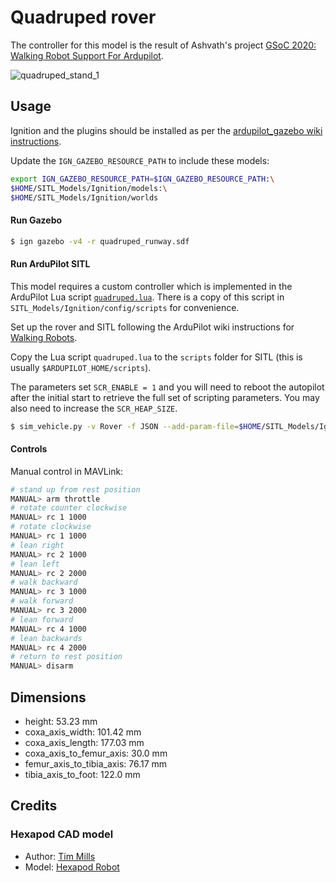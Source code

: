 # Quadruped rover

The controller for this model is the result of Ashvath's project [GSoC 2020: Walking Robot Support For Ardupilot](https://discuss.ardupilot.org/t/gsoc-2020-walking-robot-support-for-ardupilot/57080).

![quadruped_stand_1](https://user-images.githubusercontent.com/24916364/144449710-5bab34b4-dabf-410f-b276-d290ddbb54b2.gif)

## Usage

Ignition and the plugins should be installed as per the [ardupilot_gazebo wiki instructions](https://github.com/ArduPilot/ardupilot_gazebo/wiki).

Update the `IGN_GAZEBO_RESOURCE_PATH` to include these models:

```bash
export IGN_GAZEBO_RESOURCE_PATH=$IGN_GAZEBO_RESOURCE_PATH:\
$HOME/SITL_Models/Ignition/models:\
$HOME/SITL_Models/Ignition/worlds
```

#### Run Gazebo

```bash
$ ign gazebo -v4 -r quadruped_runway.sdf
```

#### Run ArduPilot SITL

This model requires a custom controller which is implemented in the ArduPilot Lua script [`quadruped.lua`](https://github.com/ArduPilot/ardupilot/blob/master/libraries/AP_Scripting/examples/quadruped.lua). There is a copy of this script in `SITL_Models/Ignition/config/scripts` for convenience.

Set up the rover and SITL following the ArduPilot wiki instructions for [Walking Robots](https://ardupilot.org/rover/docs/walking-robots.html).

Copy the Lua script `quadruped.lua` to the `scripts` folder for SITL (this is usually `$ARDUPILOT_HOME/scripts`).

The parameters set `SCR_ENABLE = 1` and you will need to reboot the autopilot after the initial start to retrieve the full set of scripting parameters. You may also need to increase the `SCR_HEAP_SIZE`.

```bash
$ sim_vehicle.py -v Rover -f JSON --add-param-file=$HOME/SITL_Models/Ignition/config/quadruped.param --console --map
```

#### Controls

Manual control in MAVLink:

```bash
# stand up from rest position
MANUAL> arm throttle
# rotate counter clockwise
MANUAL> rc 1 1000
# rotate clockwise
MANUAL> rc 1 1000
# lean right
MANUAL> rc 2 1000
# lean left
MANUAL> rc 2 2000
# walk backward
MANUAL> rc 3 1000
# walk forward
MANUAL> rc 3 2000
# lean forward
MANUAL> rc 4 1000
# lean backwards
MANUAL> rc 4 2000
# return to rest position
MANUAL> disarm
``` 

## Dimensions

- height: 53.23 mm
- coxa_axis_width: 101.42 mm
- coxa_axis_length: 177.03 mm
- coxa_axis_to_femur_axis: 30.0 mm
- femur_axis_to_tibia_axis: 76.17 mm
- tibia_axis_to_foot: 122.0 mm

## Credits

### Hexapod CAD model

- Author: [Tim Mills](https://grabcad.com/tim.mills-1)
- Model: [Hexapod Robot](https://grabcad.com/library/hexapod-robot-1)
